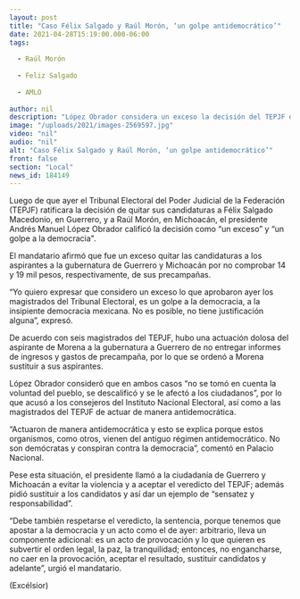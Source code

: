 ```yaml
---
layout: post
title: "Caso Félix Salgado y Raúl Morón, ‘un golpe antidemocrático’"
date: 2021-04-28T15:19:00.000-06:00
tags:
  
  - Raúl Morón
  
  - Feliz Salgado
  
  - AMLO
  
author: nil
description: "López Obrador considera un exceso la decisión del TEPJF de quitar candidaturas a precandidatos de Guerrero y Michoacán; pide no caer en la violencia y sustituir a aspirantes"
image: "/uploads/2021/images-2569597.jpg"
video: "nil"
audio: "nil"
alt: "Caso Félix Salgado y Raúl Morón, ‘un golpe antidemocrático’"
front: false
section: "Local"
news_id: 184149
---
```


Luego de que ayer el Tribunal Electoral del Poder Judicial de la Federación (TEPJF) ratificara la decisión de quitar sus candidaturas a Félix  Salgado Macedonio, en Guerrero, y a Raúl Morón, en Michoacán, el presidente Andrés Manuel López Obrador calificó la decisión como “un exceso” y “un golpe a la democracia".

El mandatario afirmó que fue un exceso quitar las candidaturas a los aspirantes a la gubernatura de Guerrero y Michoacán por no comprobar 14 y 19 mil pesos, respectivamente, de sus precampañas.

“Yo quiero expresar que considero un exceso lo que aprobaron ayer los magistrados del Tribunal Electoral, es un golpe a la democracia, a la insipiente democracia mexicana. No es posible, no tiene justificación alguna”, expresó.

De acuerdo con seis magistrados del TEPJF, hubo una actuación dolosa del aspirante de Morena a la gubernatura a Guerrero de no entregar informes de ingresos y gastos de precampaña, por lo que se ordenó a Morena sustituir a sus aspirantes.

López Obrador consideró que en ambos casos “no se tomó en cuenta la voluntad del pueblo, se descalificó y se le afectó a los ciudadanos”, por lo que acusó a los consejeros del Instituto Nacional Electoral, así como a las magistrados del TEPJF de actuar de manera antidemocrática.

“Actuaron de manera antidemocrática y esto se explica porque estos organismos, como otros, vienen del antiguo régimen antidemocrático. No son demócratas y conspiran contra la democracia”, comentó en Palacio Nacional.

Pese esta situación, el presidente llamó a la ciudadanía de Guerrero y Michoacán a evitar la violencia y a aceptar el veredicto del TEPJF; además pidió sustituir a los candidatos y así dar un ejemplo de “sensatez y responsabilidad”.

“Debe también respetarse el veredicto, la sentencia, porque tenemos que apostar a la democracia y un acto como el de ayer: arbitrario, lleva un componente adicional: es un acto de provocación y lo que quieren es subvertir el orden legal, la paz, la tranquilidad; entonces, no engancharse, no caer en la provocación, aceptar el resultado, sustituir candidatos y adelante”, urgió el mandatario.

(Excélsior)